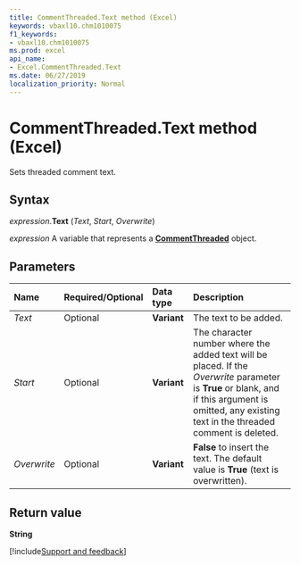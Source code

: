 ```yaml
---
title: CommentThreaded.Text method (Excel)
keywords: vbaxl10.chm1010075
f1_keywords:
- vbaxl10.chm1010075
ms.prod: excel
api_name:
- Excel.CommentThreaded.Text
ms.date: 06/27/2019
localization_priority: Normal
---
```



# CommentThreaded.Text method (Excel)

Sets threaded comment text.


## Syntax

_expression_.**Text** (_Text_, _Start_, _Overwrite_)

_expression_ A variable that represents a **[CommentThreaded](Excel.CommentThreaded.md)** object.


## Parameters

|Name|Required/Optional|Data type|Description|
|:-----|:-----|:-----|:-----|
| _Text_|Optional| **Variant**|The text to be added.|
| _Start_|Optional| **Variant**|The character number where the added text will be placed. If the _Overwrite_ parameter is **True** or blank, and if this argument is omitted, any existing text in the threaded comment is deleted.|
| _Overwrite_|Optional| **Variant**| **False** to insert the text. The default value is **True** (text is overwritten).|


## Return value

**String**




[!include[Support and feedback](~/includes/feedback-boilerplate.md)]
